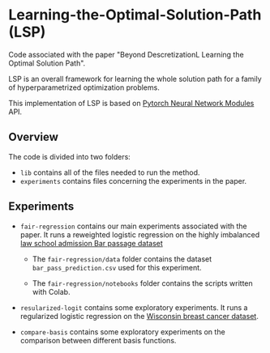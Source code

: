 # Learning-the-Optimal-Solution-Path (LSP)

Code associated with the paper "Beyond DescretizationL Learning the Optimal Solution Path".

LSP is an overall framework for learning the whole solution path for a family of hyperparametrized optimization problems. 

This implementation of LSP is based on [Pytorch Neural Network Modules](https://pytorch.org/docs/stable/generated/torch.nn.Module.html) API.

## Overview

The code is divided into two folders:

- `lib` contains all of the files needed to run the method.
- `experiments` contains files concerning the experiments in the paper.

## Experiments

* `fair-regression` contains our main experiments associated with the paper. It runs a reweighted logistic regression on the highly imbalanced [law school admission Bar passage dataset](https://www.kaggle.com/datasets/danofer/law-school-admissions-bar-passage?resource=download)
  
  - The `fair-regression/data` folder contains the dataset `bar_pass_prediction.csv` used for this experiment.
    
  - The `fair-regression/notebooks` folder contains the scripts written with Colab.
    
* `resularized-logit` contains some exploratory experiments. It runs a regularized logistic regression on the [Wisconsin breast cancer dataset](https://scikit-learn.org/stable/modules/generated/sklearn.datasets.load_breast_cancer.html#sklearn.datasets.load_breast_cancer).
  
* `compare-basis` contains some exploratory experiments on the comparison between different basis functions.

